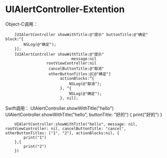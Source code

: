 # UIAlertController-Extention
Object-C调用：

        [UIAlertController showWithTitle:@"提示" buttonTitle:@"确定" block:^{
            NSLog(@"确定");
        }];
        [UIAlertController showWithTitle:@"提示"
                                 message:nil
                      rootViewController:nil
                       cancelButtonTitle:@"取消"
                       otherButtonTitles:@[@"确定"]
                            actionBlocks:^{
                                NSLog(@"取消");
                            }, ^{
                                NSLog(@"确定");
                            }, nil];
Swift调用：
        UIAlertController.showWithTitle("hello")
        UIAlertController.showWithTitle("hello", buttonTitle: "好的") {
            print("好的")
        }
        
        UIAlertController.showWithTitle("hello", message: nil, rootViewController: nil, cancelButtonTitle: "cancel", otherButtonTitles: ["1", "2"], actionBlocks:nil, {
            print("1")
        },{
            print("2")
        })
        
